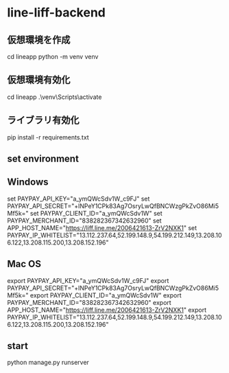 # line-liff-backend
## 仮想環境を作成
cd lineapp
python -m venv venv

## 仮想環境有効化
cd lineapp
.\venv\Scripts\activate

## ライブラリ有効化
pip install -r requirements.txt


## set environment
## Windows
set PAYPAY_API_KEY="a_ymQWcSdv1W_c9FJ"
set PAYPAY_API_SECRET="+lNPeY1CPk83Ag7OsryLwQfBNCWzgPkZvO86Mi5Mf5k="
set PAYPAY_CLIENT_ID="a_ymQWcSdv1W"
set PAYPAY_MERCHANT_ID="838282367342632960"
set APP_HOST_NAME="https://liff.line.me/2006421613-ZrV2NXK1"
set PAYPAY_IP_WHITELIST="13.112.237.64,52.199.148.9,54.199.212.149,13.208.106.122,13.208.115.200,13.208.152.196"
## Mac OS
export PAYPAY_API_KEY="a_ymQWcSdv1W_c9FJ"
export PAYPAY_API_SECRET="+lNPeY1CPk83Ag7OsryLwQfBNCWzgPkZvO86Mi5Mf5k="
export PAYPAY_CLIENT_ID="a_ymQWcSdv1W"
export PAYPAY_MERCHANT_ID="838282367342632960"
export APP_HOST_NAME="https://liff.line.me/2006421613-ZrV2NXK1"
export PAYPAY_IP_WHITELIST="13.112.237.64,52.199.148.9,54.199.212.149,13.208.106.122,13.208.115.200,13.208.152.196"


## start
python manage.py runserver